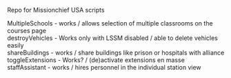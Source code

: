 Repo for Missionchief USA scripts

MultipleSchools - works / allows selection of multiple classrooms on the courses page<br>
destroyVehicles - Works only with LSSM disabled / able to delete vehicles easily<br>
shareBuildings - works / share buildings like prison or hospitals with alliance<br>
toggleExtensions - Works? / (de)activate extensions en masse<br>
staffAssistant - works / hires personnel in the individual station view<br>
